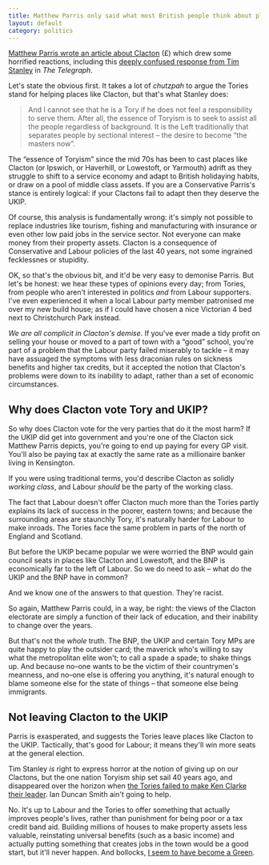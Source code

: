 ```yaml
---
title: Matthew Parris only said what most British people think about places like Clacton
layout: default
category: politics
---
```


<a href="http://www.thetimes.co.uk/tto/opinion/columnists/article4198515.ece">Matthew Parris wrote an article about Clacton</a> (&pound;) which drew some horrified reactions, including this <a href="http://blogs.telegraph.co.uk/news/timstanley/100285407/dear-matthew-parris-if-the-tories-abandon-the-working-class-to-ukip-they-will-deserve-to-lose-2015/">deeply confused response from Tim Stanley</a> in <cite>The Telegraph</cite>.

Let's state the obvious first. It takes a lot of <i>chutzpah</i> to argue the Tories stand for helping places like Clacton, but that's what Stanley does:

> And I cannot see that he is a Tory if he does not feel a responsibility to serve them. After all, the essence of Toryism is to seek to assist all the people regardless of background. It is the Left traditionally that separates people by sectional interest &#8211; the desire to become &#8220;the masters now&#8221;.

The &#8220;essence of Toryism&#8221; since the mid 70s has been to cast places like Clacton (or Ipswich, or Haverhill, or Lowestoft, or Yarmouth) adrift as they struggle to shift to a service economy and adapt to British holidaying habits, or draw on a pool of middle class assets. If you are a Conservative Parris's stance is entirely logical: if your Clactons fail to adapt then they deserve the UKIP.

Of course, this analysis is fundamentally wrong: it's simply not possible to replace industries like tourism, fishing and manufacturing with insurance or even other low paid jobs in the service sector. Not everyone can make money from their property assets. Clacton is a consequence of Conservative and Labour policies of the last 40 years, not some ingrained fecklessnes or stupidity.

OK, so that's the obvious bit, and it'd be very easy to demonise Parris. But let's be honest: we hear these types of opinions every day; from Tories, from people who aren't interested in politics _and_ from Labour supporters. I've even experienced it when a local Labour party member patronised me over my new build house; as if I could have chosen a nice Victorian 4 bed next to Christchurch Park instead.

_We are all complicit in Clacton's demise_. If you've ever made a tidy profit on selling your house or moved to a part of town with a &#8220;good&#8221; school, you're part of a problem that the Labour party failed miserably to tackle &#8211; it may have assuaged the symptoms with less draconian rules on sickness benefits and higher tax credits, but it accepted the notion that Clacton's problems were down to its inability to adapt, rather than a set of economic circumstances.

## Why does Clacton vote Tory and UKIP?

So why does Clacton vote for the very parties that do it the most harm? If the UKIP did get into government and you're one of the Clacton sick Matthew Parris depicts, you're going to end up paying for every GP visit. You'll also be paying tax at exactly the same rate as a millionaire banker living in Kensington.

If you were using traditional terms, you'd describe Clacton as solidly <i>working class</i>, and Labour _should_ be the party of the working class.

The fact that Labour doesn't offer Clacton much more than the Tories partly explains its lack of success in the poorer, eastern towns; and because the surrounding areas are staunchly Tory, it's naturally harder for Labour to make inroads. The Tories face the same problem in parts of the north of England and Scotland.

But before the UKIP became popular we were worried the BNP would gain council seats in places like Clacton and Lowestoft, and the BNP is economically far to the left of Labour. So we do need to ask &#8211; what do the UKIP and the BNP have in common?

And we know one of the answers to that question. They're racist.

So again, Matthew Parris could, in a way, be right: the views of the Clacton electorate are simply a function of their lack of education, and their inability to change over the years.

But that's not the *whole* truth. The BNP, the UKIP and certain Tory MPs are quite happy to play the outsider card; the maverick who's willing to say what the metropolitan elite won't; to call a spade a spade; to shake things up. And because no&#8211;one wants to be the victim of their countrymen's meanness, and no&#8211;one else is offering you anything, it's natural enough to blame someone else for the state of things &#8211; that someone else being immigrants.

## Not leaving Clacton to the UKIP

Parris is exasperated, and suggests the Tories leave places like Clacton to the UKIP. Tactically, that's good for Labour; it means they'll win more seats at the general election.

Tim Stanley _is_ right to express horror at the notion of giving up on our Clactons, but the one nation Toryism ship set sail 40 years ago, and disappeared over the horizon when <a href="http://www.theguardian.com/politics/2014/jul/19/kenneth-clarke-views-no-10">the Tories failed to make Ken Clarke their leader</a>. Ian Duncan Smith ain't going to help.

No. It's up to Labour and the Tories to offer something that actually improves people's lives, rather than punishment for being poor or a tax credit band aid. Building millions of houses to make property assets less valuable, reinstating universal benefits (such as a basic income) and actually putting something that creates jobs in the town would be a good start, but it'll never happen. And bollocks, <a href="http://www.worldfinance.com/videos/unconditional-basic-income-green-partys-natalie-bennett-debates-its-merits-with-david-orrell-video">I seem to have become a Green</a>.
